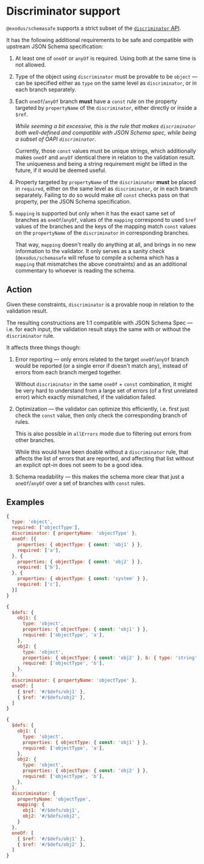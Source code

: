 # Discriminator support

`@exodus/schemasafe` supports a strict subset of the
[`discriminator` API](https://github.com/OAI/OpenAPI-Specification/blob/master/versions/3.1.0.md#discriminatorObject).

It has the following additional requirements to be safe and compatible with upstream JSON Schema
specification:

  1. At least one of `oneOf` or `anyOf` is required. Using both at the same time is not allowed.

  2. Type of the object using `discriminator` must be provable to be `object` — can be specified
     either as `type` on the same level as `discriminator`, or in each branch separately.

  3. Each `oneOf`/`anyOf` branch **must** have a `const` rule on the property targeted by
     `propertyName` of the `discriminator`, either directly or inside a `$ref`.

     _While seeming a bit excessive, this is the rule that makes `discriminator` both well-defined
     and compatible with JSON Schema spec, while being a subset of OAPI `discriminator`._

     Currently, those `const` values must be unique strings, which additionally makes `oneOf` and
     `anyOf` identical there in relation to the validation result. The uniqueness and being a string
     requirement might be lifted in the future, if it would be deemed useful.

  4. Property targeted by `propertyName` of the `discriminator` **must** be placed in `required`,
     either on the same level as `discriminator`, or in each branch separately. Failing to do so
     would make _all_ `const` checks pass on that property, per the JSON Schema specification.

  5. `mapping` is supported but only when it has the exact same set of branches as `oneOf`/`anyOf`,
     values of the `mapping` correspond to used `$ref` values of the branches and the keys of
     the mapping match `const` values on the `propertyName` of the `discriminator` in corresponding
     branches.

     That way, `mapping` doesn't really do anything at all, and brings in no new information to the
     validator. It only serves as a sanity check (`@exodus/schemasafe` will refuse to compile a
     schema which has a `mapping` that mismatches the above constraints) and as an additional
     commentary to whoever is reading the schema.

## Action

Given these constraints, `discriminator` is a provable noop in relation to the validation result.

The resulting constructions are 1:1 compatible with JSON Schema Spec — i.e. for each input, the
validation result stays the same with or without the `discriminator` rule.

It affects three things though:

  1. Error reporting — only errors related to the target `oneOf`/`anyOf` branch would be reported
     (or a single error if doesn't match any), instead of errors from each branch merged together.

     Without `discriminator` in the same `oneOf` + `const` combination, it might be very hard to
     understand from a large set of errors (of a first unrelated error) which exactly mismatched, if
     the validation failed.

  2. Optimization — the validator can optimize this efficiently, i.e. first just check the `const`
     value, then only check the corresponding branch of rules.

     This is also possible in `allErrors` mode due to filtering out errors from other branches.

     While this would have been doable without a `discriminator` rule, that affects the list of
     errors that are reported, and affecting that list without an explicit opt-in does not seem
     to be a good idea.

  3. Schema readability — this makes the schema more clear that just a `oneOf`/`anyOf` over
     a set of branches with `const` rules.

## Examples

```js
{
  type: 'object',
  required: ['objectType'],
  discriminator: { propertyName: 'objectType' },
  oneOf: [{
    properties: { objectType: { const: 'obj1' } },
    required: ['a'],
  }, {
    properties: { objectType: { const: 'obj2' } },
    required: ['b'],
  }, {
    properties: { objectType: { const: 'system' } },
    required: ['c'],
  }]
}
```

```js
{
  $defs: {
    obj1: {
      type: 'object',
      properties: { objectType: { const: 'obj1' } },
      required: ['objectType', 'a'],
    },
    obj2: {
      type: 'object',
      properties: { objectType: { const: 'obj2' }, b: { type: 'string' } },
      required: ['objectType', 'b'],
    },
  },
  discriminator: { propertyName: 'objectType' },
  oneOf: [
    { $ref: '#/$defs/obj1' },
    { $ref: '#/$defs/obj2' },
  ]
}
```

```js
{
  $defs: {
    obj1: {
      type: 'object',
      properties: { objectType: { const: 'obj1' } },
      required: ['objectType', 'a'],
    },
    obj2: {
      type: 'object',
      properties: { objectType: { const: 'obj2' } },
      required: ['objectType', 'b'],
    },
  },
  discriminator: {
    propertyName: 'objectType',
    mapping: {
      obj1: '#/$defs/obj1',
      obj2: '#/$defs/obj2',
    }
  },
  oneOf: [
    { $ref: '#/$defs/obj1' },
    { $ref: '#/$defs/obj2' },
  ]
}
```
